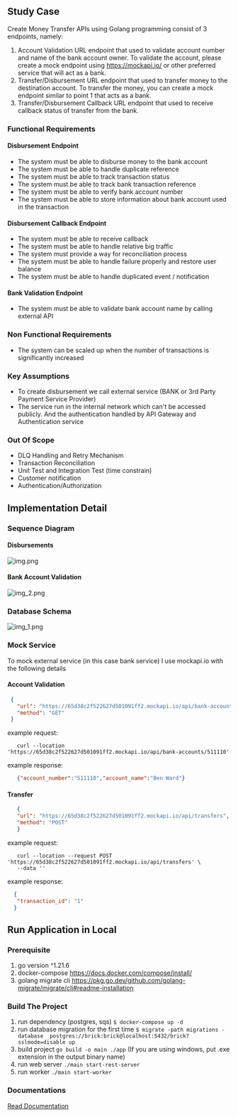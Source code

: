 ## Study Case
Create Money Transfer APIs using
Golang programming consist of 3 endpoints, namely:
1. Account Validation URL endpoint that used to validate account number and
   name of the bank account owner. To validate the account, please create a
   mock endpoint using https://mockapi.io/ or other preferred service that will act
   as a bank.
2. Transfer/Disbursement URL endpoint that used to transfer money to the
   destination account. To transfer the money, you can create a mock endpoint
   similar to point 1 that acts as a bank.
3. Transfer/Disbursement Callback URL endpoint that used to receive callback
   status of transfer from the bank.

### Functional Requirements
#### Disbursement Endpoint
- The system must be able to disburse money to the bank account
- The system must be able to handle duplicate reference
- The system must be able to track transaction status
- The system must be able to track bank transaction reference
- The system must be able to verify bank account number
- The system must be able to store information about bank account used in the transaction

#### Disbursement Callback Endpoint
- The system must be able to receive callback
- The system must be able to handle relative big traffic
- The system must provide a way for reconciliation process
- The system must be able to handle failure properly and restore user balance
- The system must be able to handle duplicated event / notification

#### Bank Validation Endpoint
- The system must be able to validate bank account name by calling external API

### Non Functional Requirements
- The system can be scaled up when the number of transactions is significantly increased

### Key Assumptions
- To create disbursement we call external service (BANK or 3rd Party Payment Service Provider)
- The service run in the internal network which can't be accessed publicly. And the authentication handled by API Gateway and Authentication service

### Out Of Scope
- DLQ Handling and Retry Mechanism
- Transaction Reconciliation
- Unit Test and Integration Test (time constrain)
- Customer notification
- Authentication/Authorization

## Implementation Detail
### Sequence Diagram
#### Disbursements
![img.png](img.png)
#### Bank Account Validation
![img_2.png](img_2.png)
### Database Schema
![img_1.png](img_1.png)

### Mock Service
To mock external service (in this case bank service) I use mockapi.io with the following details 
#### Account Validation
```json 
 {
   "url": "https://65d38c2f522627d501091ff2.mockapi.io/api/bank-accounts/:account_number",
   "method": "GET"
 }
```
example request:
```curl
   curl --location 'https://65d38c2f522627d501091ff2.mockapi.io/api/bank-accounts/511110'
```
example response:
```json
   {"account_number":"511110","account_name":"Ben Ward"}
```
#### Transfer
```json
   {
   "url": "https://65d38c2f522627d501091ff2.mockapi.io/api/transfers",
   "method": "POST"
   }
```
example request:
```curl
   curl --location --request POST 'https://65d38c2f522627d501091ff2.mockapi.io/api/transfers' \
   --data ''
```
example response:
```json
  {
   "transaction_id": "1"
  }
```
## Run Application in Local
### Prerequisite
1. go version ^1.21.6
2. docker-compose https://docs.docker.com/compose/install/
2. golang migrate cli https://pkg.go.dev/github.com/golang-migrate/migrate/cli#readme-installation

### Build The Project
1. run dependency (postgres, sqs) 
```$ docker-compose up -d```
2. run database migration for the first time
```$ migrate -path migrations -database  postgres://brick:brick@localhost:5432/brick?sslmode=disable up```
3. build project ```go build -o main ./app``` (If you are using windows, put .exe extension in the output binary name)
4. run web server ```./main start-rest-server```
5. run worker ```./main start-worker```

### Documentations
[Read Documentation](./docs)
